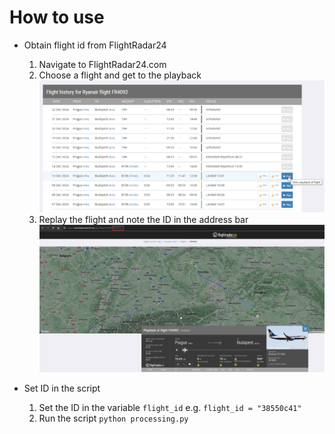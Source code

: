 # How to use

- Obtain flight id from FlightRadar24
    1. Navigate to FlightRadar24.com
    2. Choose a flight and get to the playback
         ![ID](img/PlayFlight.png)
    3. Replay the flight and note the ID in the address bar
        ![ID](img/FightID.png)

- Set ID in the script
    1. Set the ID in the variable `flight_id` e.g. `flight_id = "38550c41"`
    2. Run the script `python processing.py` 
